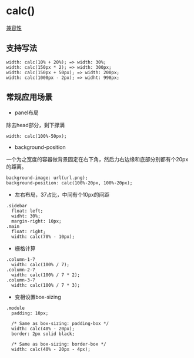 # calc()

[兼容性](http://caniuse.com/#feat=calc)

## 支持写法

````
width: calc(10% + 20%); => width: 30%;
width: calc(150px * 2); => width: 300px;
width: calc(150px + 50px); => width: 200px;
width: calc(1000px - 2px); => widht: 998px;
````


## 常规应用场景

* panel布局

 除去head部分，剩下撑满
 
````
width: calc(100%-50px);
````
  

* background-position

一个为之宽度的容器做背景固定在右下角，然后力右边缘和底部分别都有个20px的距离。
	
````
background-image: url(url.png);
background-position: calc(100%-20px, 100%-20px);
````
	
* 左右布局，37占比，中间有个10px的间距
	
````
.sidebar
  float: left;
  widht: 30%;
  margin-right: 10px;
.main
  float: right;
  width: calc(70% - 10px);
````
	
* 栅格计算

````
.column-1-7 
  width: calc(100% / 7);
.column-2-7
  width: calc(100% / 7 * 2);
.column-3-7
  width: calc(100% / 7 * 3);
````
	
* 变相设置box-sizing
 
````
.module
  padding: 10px;
  
  /* Same as box-sizing: padding-box */
  width: calc(40% - 20px);
  border: 2px solid black;
	
  /* Same as box-sizing: border-box */
  width: calc(40% - 20px - 4px);
````